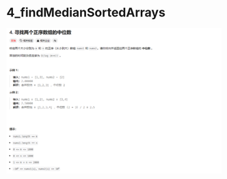 # 4_findMedianSortedArrays

![4_findMedianSortedArrays](../../assets/imgs/4_findMedianSortedArrays.png)
